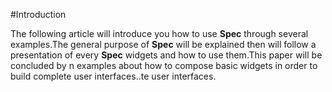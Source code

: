 #IntroductionThe following article will introduce you how to use **Spec** through several examples\.The general purpose of **Spec** will be explained then will follow a presentation of every **Spec** widgets and how to use them\.This paper will be concluded by n examples about how to compose basic widgets in order to build complete user interfaces\.\.te user interfaces\.